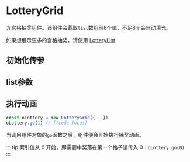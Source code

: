 # LotteryGrid

九宫格抽奖组件。该组件会截取`list`数组前8个值，不足8个会自动填充。

如果想展示更多的宫格抽奖，请使用 [LotteryList](/lottery-list/)

<demo src="../components/LotteryGrid/index.vue"></demo>

<script setup>
  import { ref } from "vue"
  const initOptions = ref([
    {
      label: 'element',
      desc: 'dom元素的类名或Id值',
      type: 'string',
      values: '必填',
      default: ''
    },
    {
      label: 'list',
      desc: '奖品列表数据',
      type: 'array',
      values: '必填',
      default: ''
    }, {
      label: 'circleTimes',
      desc: '动画圈数',
      type: 'string, number',
      values: '-',
      default: '3'
    }, {
      label: 'velocity',
      desc: '动画效果',
      type: 'string',
      values: '匀速：invariance；慢快慢：speed',
      default: 'speed'
    }, {
      label: 'btnText',
      desc: '抽奖按钮文案',
      type: 'string',
      values: '-',
      default: '抽奖'
    }, {
      label: 'onsubmit',
      desc: '点击组件内的抽奖按钮的回调',
      type: 'function',
      values: '-',
      default: ''
    }, {
      label: 'onend',
      desc: '抽奖动画结束的回调',
      type: 'function',
      values: '-',
      default: ''
    },
  ])
  const listOptions = ref([
    {
      label: 'label',
      desc: '奖品名称',
      type: 'string',
      values: '-',
      default: ''
    }, {
      label: 'image',
      desc: '奖品图',
      type: 'string',
      values: '-',
      default: ''
    },
  ])
</script>

## 初始化传参

<OptionTable :list="initOptions" />

## list参数

<OptionTable :list="listOptions" />

## 执行动画

```js
const oLottery = new LotteryGrid({...})
oLottery.go(1) // [!code focus]
```

当调用组件对象的`go`函数之后，组件便会开始执行抽奖动画。

::: tip
索引值从 0 开始，即需要中奖落在第一个格子请传入 0：`oLottery.go(0)`
:::
